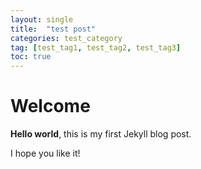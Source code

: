 ```yaml
---
layout: single
title:  "test post"
categories: test_category
tag: [test_tag1, test_tag2, test_tag3]
toc: true
---
```


# Welcome

**Hello world**, this is my first Jekyll blog post.

I hope you like it!
